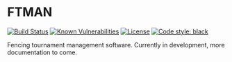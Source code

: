 # FTMAN
[![Build Status](https://travis-ci.org/brianjaustin/ftman.svg?branch=master)](https://travis-ci.org/brianjaustin/ftman)
[![Known Vulnerabilities](https://snyk.io/test/github/brianjaustin/ftman/badge.svg?targetFile=requirements.txt)](https://snyk.io/test/github/brianjaustin/ftman?targetFile=requirements.txt)
[![License](https://img.shields.io/badge/License-Apache%202.0-blue.svg)](https://opensource.org/licenses/Apache-2.0)
[![Code style: black](https://img.shields.io/badge/code%20style-black-000000.svg)](https://github.com/ambv/black)

Fencing tournament management software. Currently in development, more documentation to come.
